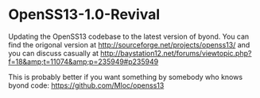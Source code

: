 # OpenSS13-1.0-Revival
Updating the OpenSS13 codebase to the latest version of byond. You can find the origonal version at http://sourceforge.net/projects/openss13/ and you can discuss casually at http://baystation12.net/forums/viewtopic.php?f=18&amp;t=11074&amp;p=235949#p235949

This is probably better if you want something by somebody who knows byond code: https://github.com/Mloc/openss13
